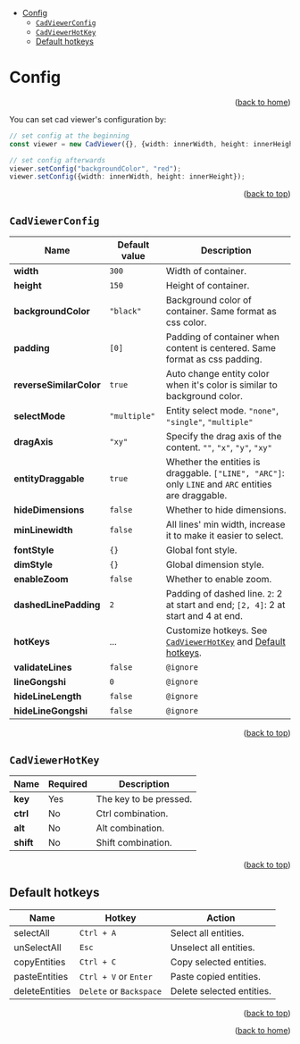 <a id="readme-top"></a>

- [Config](#config)
  - [`CadViewerConfig`](#cadviewerconfig)
  - [`CadViewerHotKey`](#cadviewerhotkey)
  - [Default hotkeys](#default-hotkeys)


# Config

<p align="right">(<a href="../README.md">back to home</a>)</p>



You can set cad viewer's configuration by:

```ts
// set config at the beginning
const viewer = new CadViewer({}, {width: innerWidth, height: innerHeight});

// set config afterwards
viewer.setConfig("backgroundColor", "red");
viewer.setConfig({width: innerWidth, height: innerHeight});
```

<p align="right">(<a href="#readme-top">back to top</a>)</p>

## `CadViewerConfig`

| Name                    | Default value | Description                                                                                           |
| ----------------------- | ------------- | ----------------------------------------------------------------------------------------------------- |
| **width**               | `300`         | Width of container.                                                                                   |
| **height**              | `150`         | Height of container.                                                                                  |
| **backgroundColor**     | `"black"`     | Background color of container. Same format as css color.                                              |
| **padding**             | `[0]`         | Padding of container when content is centered. Same format as css padding.                            |
| **reverseSimilarColor** | `true`        | Auto change entity color when it's color is similar to background color.                              |
| **selectMode**          | `"multiple"`  | Entity select mode. `"none"`, `"single"`, `"multiple"`                                                |
| **dragAxis**            | `"xy"`        | Specify the drag axis of the content. `""`, `"x"`, `"y"`, `"xy" `                                     |
| **entityDraggable**     | `true`        | Whether the entities is draggable. `["LINE", "ARC"]`: only `LINE` and `ARC` entities are draggable.   |
| **hideDimensions**      | `false`       | Whether to hide dimensions.                                                                           |
| **minLinewidth**        | `false`       | All lines' min width, increase it to make it easier to select.                                        |
| **fontStyle**           | `{}`          | Global font style. <!-- todo: add reference -->                                                       |
| **dimStyle**            | `{}`          | Global dimension style. <!-- todo: add reference -->                                                  |
| **enableZoom**          | `false`       | Whether to enable zoom.                                                                               |
| **dashedLinePadding**   | `2`           | Padding of dashed line. `2`: 2 at start and end; `[2, 4]`: 2 at start and 4 at end.                   |
| **hotKeys**             | ...           | Customize hotkeys. See [`CadViewerHotKey`](#cadviewerhotkey) and [Default hotkeys](#default-hotkeys). |
| **validateLines**       | `false`       | `@ignore`                                                                                             |
| **lineGongshi**         | `0`           | `@ignore`                                                                                             |
| **hideLineLength**      | `false`       | `@ignore`                                                                                             |
| **hideLineGongshi**     | `false`       | `@ignore`                                                                                             |

<p align="right">(<a href="#readme-top">back to top</a>)</p>

## `CadViewerHotKey`

| Name      | Required | Description            |
| --------- | -------- | ---------------------- |
| **key**   | Yes      | The key to be pressed. |
| **ctrl**  | No       | Ctrl combination.      |
| **alt**   | No       | Alt combination.       |
| **shift** | No       | Shift combination.     |

<p align="right">(<a href="#readme-top">back to top</a>)</p>

## Default hotkeys
| Name           | Hotkey                  | Action                    |
| -------------- | ----------------------- | ------------------------- |
| selectAll      | `Ctrl + A`              | Select all entities.      |
| unSelectAll    | `Esc`                   | Unselect all entities.    |
| copyEntities   | `Ctrl + C`              | Copy selected entities.   |
| pasteEntities  | `Ctrl + V` or `Enter`   | Paste copied entities.    |
| deleteEntities | `Delete` or `Backspace` | Delete selected entities. |

<p align="right">(<a href="#readme-top">back to top</a>)</p>
<p align="right">(<a href="../README.md">back to home</a>)</p>
